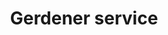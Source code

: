 ---
title: "Gerdener service"
alt: "From lawn care to garden design, we help keep your outdoor space neat, healthy, and beautiful"
description: "From lawn care to garden design, we help keep your outdoor space neat, healthy, and beautiful"
category: "tradespeople"
subcategory: "gardener"
image: "/tradespeople/gardener/gardener.png"
ogImage: "/tradespeople/gardener/gardener.png"
colour: "blue"
pathtxt: "Gardener"
published: true
---